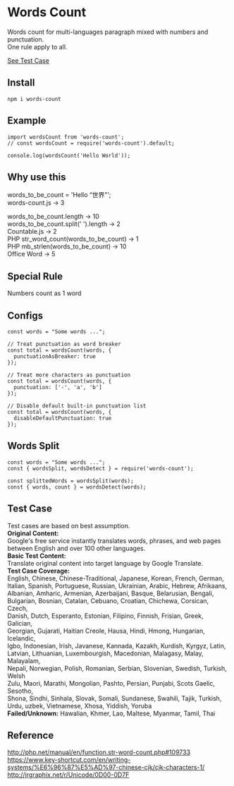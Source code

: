 # Words Count
Words count for multi-languages paragraph mixed with numbers and punctuation.   
One rule apply to all.  
  
[See Test Case](https://byn9826.github.io/words-count/)  
  
Install
--
```
npm i words-count
```

Example
--
```
import wordsCount from 'words-count';
// const wordsCount = require('words-count').default;  

console.log(wordsCount('Hello World'));  
```

Why use this
--
words_to_be_count = 'Hello “世界”';  
words-count.js -> 3  
  
words_to_be_count.length -> 10  
words_to_be_count.split(' ').length -> 2  
Countable.js -> 2  
PHP str_word_count(words_to_be_count) -> 1  
PHP mb_strlen(words_to_be_count) -> 10  
Office Word -> 5  

Special Rule
--
Numbers count as 1 word  

Configs
--
```
const words = "Some words ...";

// Treat punctuation as word breaker
const total = wordsCount(words, {    
  punctuationAsBreaker: true
});

// Treat more characters as punctuation
const total = wordsCount(words, {    
  punctuation: ['-', 'a', 'b']
});

// Disable default built-in punctuation list
const total = wordsCount(words, {    
  disableDefaultPunctuation: true
});
```

Words Split
--
```
const words = "Some words ...";
const { wordsSplit, wordsDetect } = require('words-count');  

const splittedWords = wordsSplit(words);
const { words, count } = wordsDetect(words);
```

Test Case
--
Test cases are based on best assumption.  
<b>Original Content:</b>  
Google's free service instantly translates words, phrases, and web pages between English and over 100 other languages.  
<b>Basic Test Content:</b>  
Translate original content into target language by Google Translate.  
<b>Test Case Coverage:</b>  
  English, Chinese, Chinese-Traditional, Japanese, Korean, French,  German,  
  Italian, Spanish, Portuguese, Russian, Ukrainian, Arabic, Hebrew, Afrikaans,  
  Albanian, Amharic, Armenian, Azerbaijani, Basque, Belarusian, Bengali,  
  Bulgarian, Bosnian, Catalan, Cebuano, Croatian, Chichewa, Corsican, Czech,  
  Danish, Dutch, Esperanto, Estonian, Filipino, Finnish, Frisian, Greek, Galician,  
  Georgian, Gujarati, Haitian Creole, Hausa, Hindi, Hmong, Hungarian, Icelandic,  
  Igbo, Indonesian, Irish, Javanese, Kannada, Kazakh, Kurdish, Kyrgyz, Latin,  
  Latvian, Lithuanian, Luxembourgish, Macedonian, Malagasy, Malay, Malayalam,  
  Nepali, Norwegian, Polish, Romanian, Serbian, Slovenian, Swedish, Turkish, Welsh  
  Zulu, Maori, Marathi, Mongolian, Pashto, Persian, Punjabi, Scots Gaelic, Sesotho,  
  Shona, Sindhi, Sinhala, Slovak, Somali, Sundanese, Swahili, Tajik, Turkish,  
  Urdu, uzbek, Vietnamese, Xhosa, Yiddish, Yoruba  
<b>Failed/Unknown:</b>
Hawalian, Khmer, Lao, Maltese, Myanmar, Tamil, Thai
  
Reference
--
http://php.net/manual/en/function.str-word-count.php#109733  
https://www.key-shortcut.com/en/writing-systems/%E6%96%87%E5%AD%97-chinese-cjk/cjk-characters-1/
http://jrgraphix.net/r/Unicode/0D00-0D7F